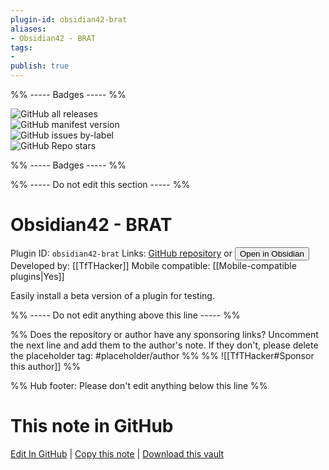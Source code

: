 ```yaml
---
plugin-id: obsidian42-brat
aliases:
- Obsidian42 - BRAT
tags: 
- 
publish: true
---
```


%% ----- Badges ----- %%

![GitHub all releases](https://img.shields.io/github/downloads/TfTHacker/obsidian42-brat/total?color=573E7A&logo=github&style=for-the-badge)   
![GitHub manifest version](https://img.shields.io/github/manifest-json/v/TfTHacker/obsidian42-brat?color=573E7A&logo=github&style=for-the-badge)   
![GitHub issues by-label](https://img.shields.io/github/issues/TfTHacker/obsidian42-brat/help%20wanted?color=573E7A&logo=github&style=for-the-badge)   
![GitHub Repo stars](https://img.shields.io/github/stars/TfTHacker/obsidian42-brat?color=573E7A&logo=github&style=for-the-badge)

%% ----- Badges ----- %%

%% ----- Do not edit this section ----- %%

# Obsidian42 - BRAT

Plugin ID: `obsidian42-brat`
Links: [GitHub repository](https://github.com/TfTHacker/obsidian42-brat) or [<button id=HH>Open in Obsidian</button>](obsidian://goto-plugin?id=obsidian42-brat)
Developed by: [[TfTHacker]]
Mobile compatible: [[Mobile-compatible plugins|Yes]]

Easily install a beta version of a plugin for testing.

%% ----- Do not edit anything above this line ----- %% 

%% Does the repository or author have any sponsoring links? Uncomment the next line and add them to the author's note. If they don't, please delete the placeholder tag: #placeholder/author %%
%% ![[TfTHacker#Sponsor this author]] %%

%% Hub footer: Please don't edit anything below this line %%

# This note in GitHub

<span class="git-footer">[Edit In GitHub](https://github.dev/obsidian-community/obsidian-hub/blob/main/02%20-%20Community%20Expansions/02.05%20All%20Community%20Expansions/Plugins/obsidian42-brat.md "git-hub-edit-note") | [Copy this note](https://raw.githubusercontent.com/obsidian-community/obsidian-hub/main/02%20-%20Community%20Expansions/02.05%20All%20Community%20Expansions/Plugins/obsidian42-brat.md "git-hub-copy-note") | [Download this vault](https://github.com/obsidian-community/obsidian-hub/archive/refs/heads/main.zip "git-hub-download-vault") </span>